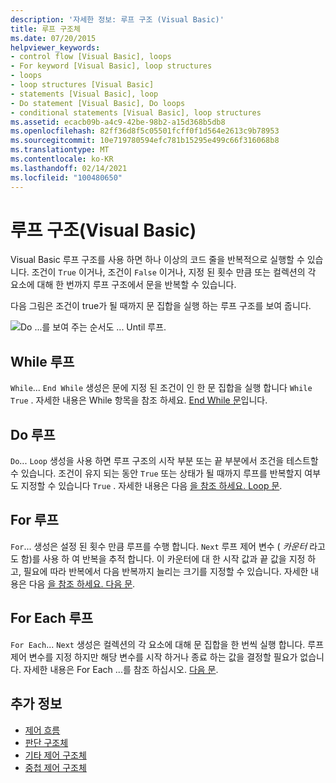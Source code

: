 ```yaml
---
description: '자세한 정보: 루프 구조 (Visual Basic)'
title: 루프 구조체
ms.date: 07/20/2015
helpviewer_keywords:
- control flow [Visual Basic], loops
- For keyword [Visual Basic], loop structures
- loops
- loop structures [Visual Basic]
- statements [Visual Basic], loop
- Do statement [Visual Basic], Do loops
- conditional statements [Visual Basic], loop structures
ms.assetid: ecacb09b-a4c9-42be-98b2-a15d368b5db8
ms.openlocfilehash: 82ff36d8f5c05501fcff0f1d564e2613c9b78953
ms.sourcegitcommit: 10e719780594efc781b15295e499c66f316068b8
ms.translationtype: MT
ms.contentlocale: ko-KR
ms.lasthandoff: 02/14/2021
ms.locfileid: "100480650"
---
```

# <a name="loop-structures-visual-basic"></a>루프 구조(Visual Basic)

Visual Basic 루프 구조를 사용 하면 하나 이상의 코드 줄을 반복적으로 실행할 수 있습니다. 조건이 `True` 이거나, 조건이 `False` 이거나, 지정 된 횟수 만큼 또는 컬렉션의 각 요소에 대해 한 번까지 루프 구조에서 문을 반복할 수 있습니다.  
  
 다음 그림은 조건이 true가 될 때까지 문 집합을 실행 하는 루프 구조를 보여 줍니다.  
  
 ![Do ...를 보여 주는 순서도 ... Until 루프.](./media/loop-structures/do-until-loop-true-condition.gif)  
  
## <a name="while-loops"></a>While 루프  

 `While`... `End While` 생성은 문에 지정 된 조건이 인 한 문 집합을 실행 합니다 `While` `True` . 자세한 내용은 While 항목을 참조 하세요. [ End While 문](../../../language-reference/statements/while-end-while-statement.md)입니다.  
  
## <a name="do-loops"></a>Do 루프  

 `Do`... `Loop` 생성을 사용 하면 루프 구조의 시작 부분 또는 끝 부분에서 조건을 테스트할 수 있습니다. 조건이 유지 되는 동안 `True` 또는 상태가 될 때까지 루프를 반복할지 여부도 지정할 수 있습니다 `True` . 자세한 내용은 다음 [을 참조 하세요. Loop 문](../../../language-reference/statements/do-loop-statement.md).  
  
## <a name="for-loops"></a>For 루프  

 `For`... 생성은 설정 된 횟수 만큼 루프를 수행 합니다. `Next` 루프 제어 변수 ( *카운터* 라고도 함)를 사용 하 여 반복을 추적 합니다. 이 카운터에 대 한 시작 값과 끝 값을 지정 하 고, 필요에 따라 반복에서 다음 반복까지 늘리는 크기를 지정할 수 있습니다. 자세한 내용은 다음 [을 참조 하세요. 다음 문](../../../language-reference/statements/for-next-statement.md).  
  
## <a name="for-each-loops"></a>For Each 루프  

 `For Each`... `Next` 생성은 컬렉션의 각 요소에 대해 문 집합을 한 번씩 실행 합니다. 루프 제어 변수를 지정 하지만 해당 변수를 시작 하거나 종료 하는 값을 결정할 필요가 없습니다. 자세한 내용은 For Each ...를 참조 하십시오. [ 다음 문](../../../language-reference/statements/for-each-next-statement.md).  
  
## <a name="see-also"></a>추가 정보

- [제어 흐름](index.md)
- [판단 구조체](decision-structures.md)
- [기타 제어 구조체](other-control-structures.md)
- [중첩 제어 구조체](nested-control-structures.md)
